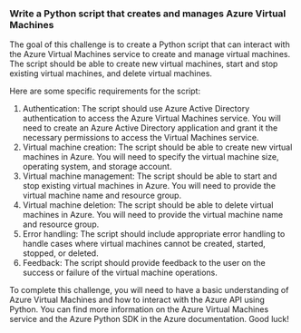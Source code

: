 ### Write a Python script that creates and manages Azure Virtual Machines


The goal of this challenge is to create a Python script that can interact with the Azure Virtual Machines 
service to create and manage virtual machines. The script should be able to create new virtual machines, 
start and stop existing virtual machines, and delete virtual machines.


Here are some specific requirements for the script:


1. Authentication: The script should use Azure Active Directory authentication to access the Azure 
Virtual Machines service. You will need to create an Azure Active Directory application and grant 
it the necessary permissions to access the Virtual Machines service.
2. Virtual machine creation: The script should be able to create new virtual machines in Azure. You 
will need to specify the virtual machine size, operating system, and storage account.
3. Virtual machine management: The script should be able to start and stop existing virtual 
machines in Azure. You will need to provide the virtual machine name and resource group.
4. Virtual machine deletion: The script should be able to delete virtual machines in Azure. You will 
need to provide the virtual machine name and resource group.
5. Error handling: The script should include appropriate error handling to handle cases where 
virtual machines cannot be created, started, stopped, or deleted.
6. Feedback: The script should provide feedback to the user on the success or failure of the virtual 
machine operations.


To complete this challenge, you will need to have a basic understanding of Azure Virtual Machines and 
how to interact with the Azure API using Python. You can find more information on the Azure Virtual 
Machines service and the Azure Python SDK in the Azure documentation. Good luck!
